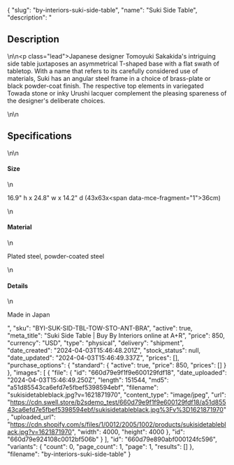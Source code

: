 {
  "slug": "by-interiors-suki-side-table",
  "name": "Suki Side Table",
  "description": "<h2>Description</h2>\n<!-- split -->\n<p class=\"lead\">Japanese designer Tomoyuki Sakakida's intriguing side table juxtaposes an asymmetrical T-shaped base with a flat swath of tabletop. With a name that refers to its carefully considered use of materials, Suki has an angular steel frame in a choice of brass-plate or black powder-coat finish. The respective top elements in variegated Towada stone or inky Urushi lacquer complement the pleasing spareness of the designer's deliberate choices.</p>\n<!-- split -->\n<h2>Specifications</h2>\n<!-- split -->\n<h4>Size</h4>\n<p>16.9\" h x 24.8\" w x 14.2\" d (43x63x<span data-mce-fragment=\"1\">36</span>cm)</p>\n<h4>Material</h4>\n<p>Plated steel, powder-coated steel</p>\n<h4>Details</h4>\n<p>Made in Japan</p>",
  "sku": "BYI-SUK-SID-TBL-TOW-STO-ANT-BRA",
  "active": true,
  "meta_title": "Suki Side Table | Buy By Interiors online at A+R",
  "price": 850,
  "currency": "USD",
  "type": "physical",
  "delivery": "shipment",
  "date_created": "2024-04-03T15:46:48.201Z",
  "stock_status": null,
  "date_updated": "2024-04-03T15:46:49.337Z",
  "prices": [],
  "purchase_options": {
    "standard": {
      "active": true,
      "price": 850,
      "prices": []
    }
  },
  "images": [
    {
      "file": {
        "id": "660d79e9f1f9e600129fdf18",
        "date_uploaded": "2024-04-03T15:46:49.250Z",
        "length": 151544,
        "md5": "a51d85543ca6efd7e5fbef5398594ebf",
        "filename": "sukisidetableblack.jpg?v=1621871970",
        "content_type": "image/jpeg",
        "url": "https://cdn.swell.store/b2sdemo_test/660d79e9f1f9e600129fdf18/a51d85543ca6efd7e5fbef5398594ebf/sukisidetableblack.jpg%3Fv%3D1621871970",
        "uploaded_url": "https://cdn.shopify.com/s/files/1/0012/2005/1002/products/sukisidetableblack.jpg?v=1621871970",
        "width": 4000,
        "height": 4000
      },
      "id": "660d79e924108c0012bf506b"
    }
  ],
  "id": "660d79e890abf000124fc596",
  "variants": {
    "count": 0,
    "page_count": 1,
    "page": 1,
    "results": []
  },
  "filename": "by-interiors-suki-side-table"
}